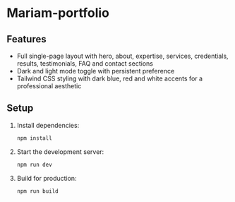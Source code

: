 # Mariam-portfolio

## Features

- Full single-page layout with hero, about, expertise, services, credentials, results, testimonials, FAQ and contact sections
- Dark and light mode toggle with persistent preference
- Tailwind CSS styling with dark blue, red and white accents for a professional aesthetic

## Setup

1. Install dependencies:
   ```bash
   npm install
   ```
2. Start the development server:
   ```bash
   npm run dev
   ```
3. Build for production:
   ```bash
   npm run build
   ```
